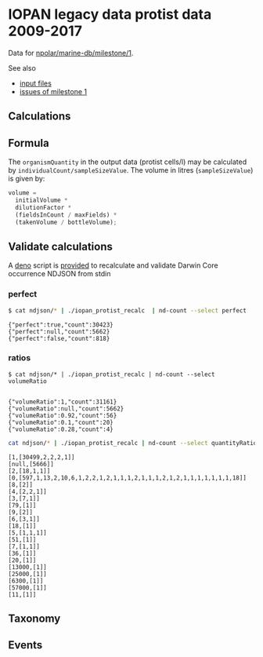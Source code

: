 # IOPAN legacy data protist data 2009-2017

Data for [npolar/marine-db/milestone/1](https://github.com/npolar/marine-db/milestone/1).

See also

- [input files](https://github.com/npolar/marine-db/issues/56)
- [issues of milestone 1](https://github.com/npolar/marine-db/issues?q=is%3Aissue+milestone%3A%22Original+IOPAN+protist+data+2009-2017+converted+to+Darwin+Core%22)

## Calculations

## Formula

The `organismQuantity` in the output data (protist cells/l) may be calculated by `individualCount/sampleSizeValue`. The volume in litres (`sampleSizeValue`) is given by:

```js
volume =
  initialVolume *
  dilutionFactor *
  (fieldsInCount / maxFields) *
  (takenVolume / bottleVolume);
```

## Validate calculations

A [deno](https://deno.land) script is [provided](./iopan_protist_recalc) to recalculate and validate Darwin Core occurrence NDJSON from stdin

### perfect

```sh
$ cat ndjson/* | ./iopan_protist_recalc  | nd-count --select perfect
```

```ndjson
{"perfect":true,"count":30423}
{"perfect":null,"count":5662}
{"perfect":false,"count":818}
```

### ratios

```
$ cat ndjson/* | ./iopan_protist_recalc | nd-count --select volumeRatio
```

```ndjson

{"volumeRatio":1,"count":31161}
{"volumeRatio":null,"count":5662}
{"volumeRatio":0.92,"count":56}
{"volumeRatio":0.1,"count":20}
{"volumeRatio":0.28,"count":4}

```

```sh
cat ndjson/* | ./iopan_protist_recalc | nd-count --select quantityRatio | nd-group 'parseInt(values(d)[0])' | nd-map '[d[0], d[1].map(({count})=>count)]'
```

```ndjson
[1,[30499,2,2,2,1]]
[null,[5666]]
[2,[18,1,1]]
[0,[597,1,13,2,10,6,1,2,2,1,2,1,1,1,2,1,1,1,2,1,2,1,1,1,1,1,1,1,18]]
[8,[2]]
[4,[2,2,1]]
[3,[7,1]]
[79,[1]]
[9,[2]]
[6,[3,1]]
[18,[1]]
[5,[1,1,1]]
[51,[1]]
[7,[1,1]]
[36,[1]]
[20,[1]]
[13000,[1]]
[25000,[1]]
[6300,[1]]
[57000,[1]]
[11,[1]]
```

## Taxonomy

## Events
